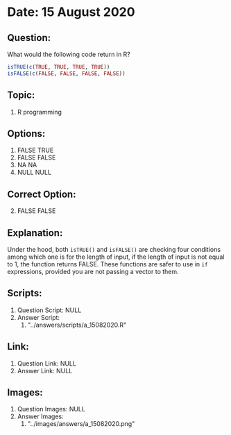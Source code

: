# Date: 15 August 2020

## Question:
What would the following code return in R?
```r
isTRUE(c(TRUE, TRUE, TRUE, TRUE))
isFALSE(c(FALSE, FALSE, FALSE, FALSE))
```

## Topic:
1. R programming

## Options:
1. FALSE TRUE
2. FALSE FALSE
3. NA NA
4. NULL NULL

## Correct Option:
2. FALSE FALSE

## Explanation:
Under the hood, both `isTRUE()` and `isFALSE()` are checking four conditions among which one is for the length of input, if the length of input is not equal to 1, the function returns FALSE. These functions are safer to use in `if` expressions, provided you are not passing a vector to them.

## Scripts:
1. Question Script: NULL
2. Answer Script:
   1. "../answers/scripts/a_15082020.R"

## Link:
1. Question Link: NULL
2. Answer Link: NULL

## Images:
1. Question Images: NULL
2. Answer Images:
   1. "../images/answers/a_15082020.png"
